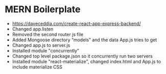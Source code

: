 # MERN Boilerplate
* https://daveceddia.com/create-react-app-express-backend/
* Changed app.listen
* Removed the second router js file
* Added Mongoose directory “models” and the data App.js tries to get
* Changed app.js to server.js
* Installed module "concurrently"
* Changed top level package.json so it concurrently run two servers
* Installed module "react-materialize", changed index.html and App.js to include materialize CSS